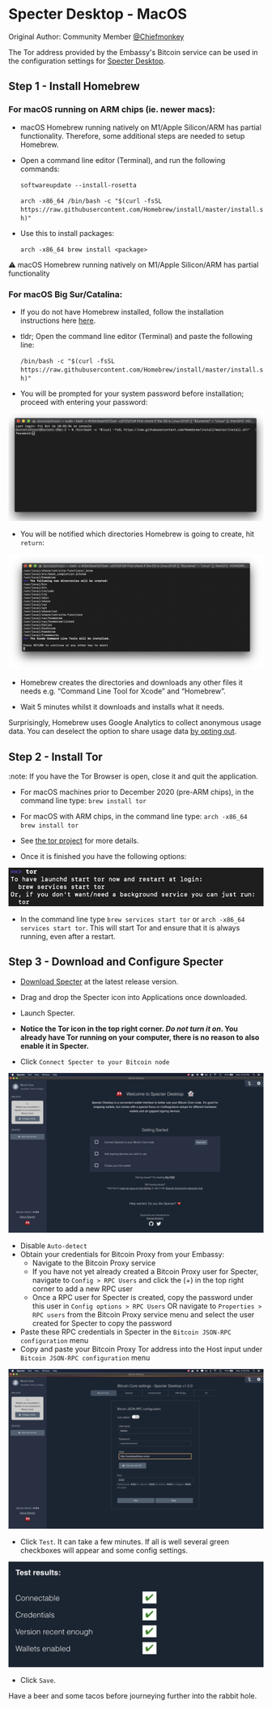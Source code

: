 # Specter Desktop - MacOS

Original Author: Community Member [@Chiefmonkey](https://twitter.com/HodlrDotRocks>)

The Tor address provided by the Embassy's Bitcoin service can be used in the configuration settings for [Specter Desktop](https://github.com/cryptoadvance/specter-desktop>).

## Step 1 - Install Homebrew

### For macOS running on ARM chips (ie. newer macs):

- macOS Homebrew running natively on M1/Apple Silicon/ARM has partial functionality. Therefore, some additional steps are needed to setup Homebrew.

- Open a command line editor (Terminal), and run the following commands:

  ``softwareupdate --install-rosetta``

  ``arch -x86_64 /bin/bash -c "$(curl -fsSL https://raw.githubusercontent.com/Homebrew/install/master/install.sh)"``

- Use this to install packages:

  ``arch -x86_64 brew install <package>``

:warning: macOS Homebrew running natively on M1/Apple Silicon/ARM has partial functionality

### For macOS Big Sur/Catalina:

- If you do not have Homebrew installed, follow the installation instructions here [here](https://brew.sh/).

- tldr; Open the command line editor (Terminal) and paste the following line:

  ``/bin/bash -c "$(curl -fsSL https://raw.githubusercontent.com/Homebrew/install/master/install.sh)"``

- You will be prompted for your system password before installation; proceed with entering your password:

![Homebrew installation](./assets/install-homebrew.png "Homebrew installation")

- You will be notified which directories Homebrew is going to create, hit ``return``:

![Homebrew directories](./assets/install-homebrew1.png "Homebrew directories")

- Homebrew creates the directories and downloads any other files it needs e.g. “Command Line Tool for Xcode” and “Homebrew”.

- Wait 5 minutes whilst it downloads and installs what it needs.

Surprisingly, Homebrew uses Google Analytics to collect anonymous usage data. You can deselect the option to share usage data [by opting out](https://docs.brew.sh/Analytics#opting-out).


## Step 2 - Install Tor

:note: If you have the Tor Browser is open, close it and quit the application.

- For macOS machines prior to December 2020 (pre-ARM chips), in the command line type: ``brew install tor``
- For macOS with ARM chips, in the command line type: ``arch -x86_64 brew install tor``

- See [the tor project](https://2019.www.torproject.org/docs/tor-doc-osx.html.en) for more details.

- Once it is finished you have the following options:

![Install Tor](./assets/install_tor.png "Install Tor")

- In the command line type ``brew services start tor`` or ``arch -x86_64 services start tor``. This will start Tor and ensure that it is always running, even after a restart.

## Step 3 - Download and Configure Specter

- [Download Specter](https://github.com/cryptoadvance/specter-desktop/releases) at the latest release version.

- Drag and drop the Specter icon into Applications once downloaded.

- Launch Specter.

- **Notice the Tor icon in the top right corner. *Do not turn it on*. You already have Tor running on your computer, there is no reason to also enable it in Specter.**

- Click ``Connect Specter to your Bitcoin node``

![Welcome](./assets/welcome.png "Welcome")

- Disable `Auto-detect`
- Obtain your credentials for Bitcoin Proxy from your Embassy:
  - Navigate to the Bitcoin Proxy service
  - If you have not yet already created a Bitcoin Proxy user for Specter, navigate to `Config > RPC Users` and click the (+) in the top right corner to add a new RPC user
  - Once a RPC user for Specter is created, copy the password under this user in `Config options > RPC Users` OR navigate to `Properties > RPC users` from the Bitcoin Proxy service menu and select the user created for Specter to copy the password
- Paste these RPC credentials in Specter in the `Bitcoin JSON-RPC configuration` menu
- Copy and paste your Bitcoin Proxy Tor address into the Host input under `Bitcoin JSON-RPC configuration` menu

![Add node](./assets/add_node.png "Add node")

- Click `Test`. It can take a few minutes. If all is well several green checkboxes will appear and some config settings.

![Add node](./assets/specter_test_results.png "Add node")

- Click `Save`.

Have a beer and some tacos before journeying further into the rabbit hole.
